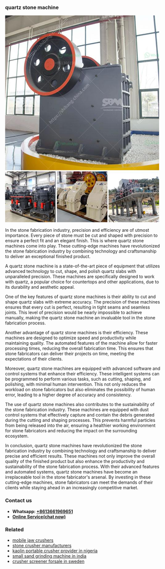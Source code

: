<h3>quartz stone machine</h3><img src='1702950377.jpg' alt=''><p>In the stone fabrication industry, precision and efficiency are of utmost importance. Every piece of stone must be cut and shaped with precision to ensure a perfect fit and an elegant finish. This is where quartz stone machines come into play. These cutting-edge machines have revolutionized the stone fabrication industry by combining technology and craftsmanship to deliver an exceptional finished product.</p><p>A quartz stone machine is a state-of-the-art piece of equipment that utilizes advanced technology to cut, shape, and polish quartz slabs with unparalleled precision. These machines are specifically designed to work with quartz, a popular choice for countertops and other applications, due to its durability and aesthetic appeal.</p><p>One of the key features of quartz stone machines is their ability to cut and shape quartz slabs with extreme accuracy. The precision of these machines ensures that every cut is perfect, resulting in tight seams and seamless joints. This level of precision would be nearly impossible to achieve manually, making the quartz stone machine an invaluable tool in the stone fabrication process.</p><p>Another advantage of quartz stone machines is their efficiency. These machines are designed to optimize speed and productivity while maintaining quality. The automated features of the machine allow for faster processing times, reducing the overall fabrication time. This ensures that stone fabricators can deliver their projects on time, meeting the expectations of their clients.</p><p>Moreover, quartz stone machines are equipped with advanced software and control systems that enhance their efficiency. These intelligent systems can be programmed to perform various tasks, such as cutting, shaping, and polishing, with minimal human intervention. This not only reduces the workload on stone fabricators but also eliminates the possibility of human error, leading to a higher degree of accuracy and consistency.</p><p>The use of quartz stone machines also contributes to the sustainability of the stone fabrication industry. These machines are equipped with dust control systems that effectively capture and contain the debris generated during the cutting and shaping processes. This prevents harmful particles from being released into the air, ensuring a healthier working environment for stone fabricators and reducing the impact on the surrounding ecosystem.</p><p>In conclusion, quartz stone machines have revolutionized the stone fabrication industry by combining technology and craftsmanship to deliver precise and efficient results. These machines not only improve the overall quality of the finished product but also enhance the productivity and sustainability of the stone fabrication process. With their advanced features and automated systems, quartz stone machines have become an irreplaceable tool in the stone fabricator's arsenal. By investing in these cutting-edge machines, stone fabricators can meet the demands of their clients while staying ahead in an increasingly competitive market.</p><h3>Contact us</h3><ul><li><strong>Whatsapp:&nbsp;<a href="https://wa.me/8613661969651">+8613661969651</a></strong></li><li><a href="https://swt.shibang-china.com/?git&amp;zhl&amp;quartz stone machine"><strong>Online Service(chat now)</strong></a></li></ul><h3>Related</h3><ul><li><a href='mobile jaw crushers.md'>mobile jaw crushers</a></li><li><a href='stone crusher manufacturers.md'>stone crusher manufacturers</a></li><li><a href='kaolin portable crusher provider in nigeria.md'>kaolin portable crusher provider in nigeria</a></li><li><a href='small sand grinding machine in india.md'>small sand grinding machine in india</a></li><li><a href='crusher screener forsale in sweden.md'>crusher screener forsale in sweden</a></li></ul>
